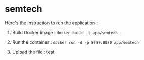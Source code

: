 # semtech
Here's the instruction to run the application :
1. Build Docker image :
`docker build -t app/semtech .`
 
  
2. Run the container : 
`docker run -d -p 8080:8080 app/semtech`

   
3. Upload the file :
test